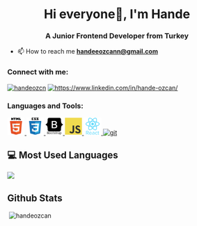 <h1 align="center">Hi everyone👋, I'm Hande</h1>
<h3 align="center">A Junior Frontend Developer from Turkey</h3>

- 📫 How to reach me **handeeozcann@gmail.com**

<h3 align="left">Connect with me:</h3>
<p align="left">
<a href="https://twitter.com/handeozcn" target="blank"><img align="center" src="https://raw.githubusercontent.com/rahuldkjain/github-profile-readme-generator/master/src/images/icons/Social/twitter.svg" alt="handeozcn" height="30" width="40" /></a>
<a href="https://linkedin.com/in/https://www.linkedin.com/in/hande-ozcan/" target="blank"><img align="center" src="https://raw.githubusercontent.com/rahuldkjain/github-profile-readme-generator/master/src/images/icons/Social/linked-in-alt.svg" alt="https://www.linkedin.com/in/hande-ozcan/" height="30" width="40" /></a>
</p>

<h3 align="left">Languages and Tools:</h3>
<p align="left"> 
<a href="https://www.w3.org/html/" target="_blank" rel="noreferrer"> 
<img src="https://raw.githubusercontent.com/devicons/devicon/master/icons/html5/html5-original-wordmark.svg" alt="html5" width="40" height="40"/> </a>
<a href="https://www.w3schools.com/css/" target="_blank" rel="noreferrer">
<img src="https://raw.githubusercontent.com/devicons/devicon/master/icons/css3/css3-original-wordmark.svg" alt="css3" width="40" height="40"/> </a> 
<a href="https://getbootstrap.com" target="_blank" rel="noreferrer"> 
<img src="https://raw.githubusercontent.com/devicons/devicon/master/icons/bootstrap/bootstrap-plain-wordmark.svg" alt="bootstrap" width="40" height="40"/> </a> 
<a href="https://developer.mozilla.org/en-US/docs/Web/JavaScript" target="_blank" rel="noreferrer"> 
<img src="https://raw.githubusercontent.com/devicons/devicon/master/icons/javascript/javascript-original.svg" alt="javascript" width="40" height="40"/> </a> 
<a href="https://reactjs.org/" target="_blank" rel="noreferrer"> <img src="https://raw.githubusercontent.com/devicons/devicon/master/icons/react/react-original-wordmark.svg" alt="react" width="40" height="40"/> </a>
<a href="https://git-scm.com/" target="_blank" rel="noreferrer"> 
<img src="https://www.vectorlogo.zone/logos/git-scm/git-scm-icon.svg" alt="git" width="40" height="40"/> </a> 
</p>
<!-- <summary>:bulb:-->

## 💻 Most Used Languages</summary>
<img src="https://github-readme-stats.vercel.app/api/top-langs/?username=handeozcan&layout=compact&theme=dark" >

##  Github Stats</summary>
<p>&nbsp;<img align="center" src="https://github-readme-stats.vercel.app/api?username=handeozcan&show_icons=true&theme=dark&title_color=ffffff&text_color=888686&locale=en" alt="handeozcan" /></p>


